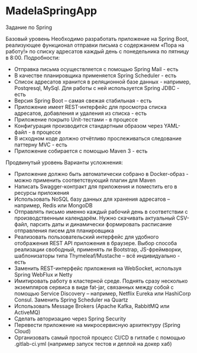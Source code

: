 # MadelaSpringApp
Задание по Spring

Базовый уровень
Необходимо разработать приложение на Spring Boot, реализующее функционал отправки письма с содержанием «Пора на работу!» по списку адресатов каждый день с понедельника по пятницу в 8:00. Подробности:
* Отправка письма осуществляется с помощью Spring Mail - есть
* В качестве планировщика применяется Spring Scheduler - есть
* Список адресатов хранится в реляционной базе данных - например, Postqresql, MySql. Для работы с ней используется Spring JDBC - есть
* Версия Spring Boot – самая свежая стабильная - есть
* Приложение имеет REST-интерфейс для просмотра списка адресатов, добавления и удаления из списка - есть
* Приложение покрыто Unit-тестами - в процессе
* Конфигурация производится стандартным образом через YAML-файл - в процессе
* В исходном коде должно отчётливо прослеживаться следование паттерну MVC - есть
* Приложение собирается с помощью Maven 3 - есть

Продвинутый уровень
Варианты усложнения:
* Приложение должно быть автоматически собрано в Docker-образ - можно применить соответствующий плагин для Maven
* Написать Swagger-контракт для приложения и поместить его в ресурсы приложения
* Использовать NoSQL базу данных для хранения адресатов – например, Redis или MongoDB
* Отправлять письмо именно каждый рабочий день в соответствии с производственным календарём. Нужно скачивать актуальный CSV-файл, парсить даты и динамически формировать расписание отправления писем для планировщика
* Реализовать пользовательский интерфейс для удобного отображения REST API приложения в браузере. Выбор способа реализации свободный, применять ли Bootstrap, JS-фреймворки, шаблонизаторы типа Thymeleaf/Mustache – всё индивидуально - есть
* Заменить REST-интерфейс приложения на WebSocket, используя Spring WebFlux и Netty
* Имитировать работу в кластерной среде. Поднять сразу несколько экземпляров сервиса в виде fat-jar, связанных между собой с помощью Service Discovery – например, Netflix Eureka или HashiCorp Consul. Заменить Spring Scheduler на Quartz
* Использовать Message Brokers (Apache Kafka, RabbitMQ или ActiveMQ)
* Сделать авторизацию через Spring Security
* Перевести приложение на микросервисную архитектуру (Spring Cloud)
* Организовать самый простой процесс CI/CD в гитлабе с помощью .gitlab-ci.yml
(например запуск тестов и деплой на докер хаб)
